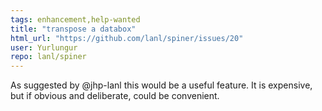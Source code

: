 ```yaml
---
tags: enhancement,help-wanted
title: "transpose a databox"
html_url: "https://github.com/lanl/spiner/issues/20"
user: Yurlungur
repo: lanl/spiner
---
```


As suggested by @jhp-lanl this would be a useful feature. It is expensive, but if obvious and deliberate, could be convenient.